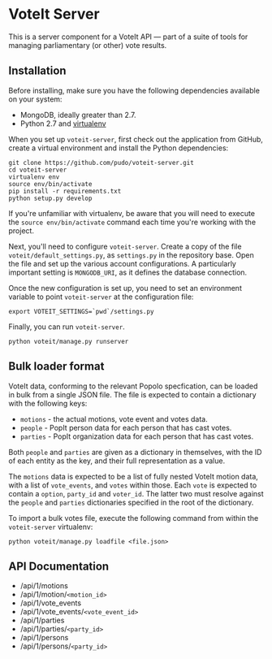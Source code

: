 # VoteIt Server

This is a server component for a VoteIt API — part of a suite of tools for managing parliamentary (or other) vote results. 

## Installation 

Before installing, make sure you have the following dependencies available on your system:

* MongoDB, ideally greater than 2.7.
* Python 2.7 and [virtualenv](http://www.virtualenv.org/en/latest/)

When you set up  ``voteit-server``, first check out the application from GitHub,
create a virtual environment and install the Python dependencies:

    git clone https://github.com/pudo/voteit-server.git
    cd voteit-server
    virtualenv env
    source env/bin/activate
    pip install -r requirements.txt
    python setup.py develop

If you're unfamiliar with virtualenv, be aware that you will need to 
execute the ``source env/bin/activate`` command each time you're working with
the project.

Next, you'll need to configure ``voteit-server``. Create a copy of the file ``voteit/default_settings.py``, as ``settings.py`` in the repository base. Open the file and set up the various account configurations. A particularly important setting is ``MONGODB_URI``, as it defines the database connection.

Once the new configuration is set up, you need to set an environment variable to point ``voteit-server`` at the configuration file:

    export VOTEIT_SETTINGS=`pwd`/settings.py

Finally, you can run ``voteit-server``. 

    python voteit/manage.py runserver 

## Bulk loader format

VoteIt data, conforming to the relevant Popolo specfication, can be loaded in bulk from a single JSON file. The file is expected to contain a dictionary with the following keys:

* ``motions`` - the actual motions, vote event and votes data.
* ``people`` - PopIt person data for each person that has cast votes.
* ``parties`` - PopIt organization data for each person that has cast votes.

Both ``people`` and ``parties`` are given as a dictionary in themselves, with the ID of each entity as the key, and their full representation as a value. 

The ``motions`` data is expected to be a list of fully nested VoteIt motion data, with a list of ``vote_events``, and ``votes`` within those. Each ``vote`` is expected to contain a ``option``, ``party_id`` and ``voter_id``. The latter two must resolve against the ``people`` and ``parties`` dictionaries specified in the root of the dictionary. 

To import a bulk votes file, execute the following command from within the ``voteit-server`` virtualenv: 

    python voteit/manage.py loadfile <file.json>

## API Documentation
 
* /api/1/motions
* /api/1/motion/`<motion_id>`
* /api/1/vote_events
* /api/1/vote_events/`<vote_event_id>`
* /api/1/parties
* /api/1/parties/`<party_id>`
* /api/1/persons
* /api/1/persons/`<party_id>`

